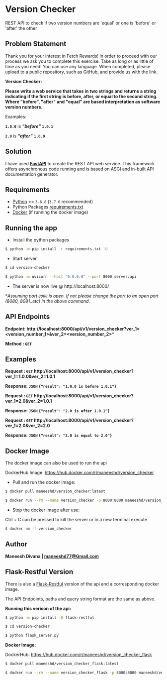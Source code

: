 # Version Checker
REST API to check if two version numbers are 'equal' or one is 'before' or 'after' the other

## Problem Statement

Thank you for your interest in Fetch Rewards! In order to proceed with our process we ask you to complete this exercise. Take as long or as little of time as you need! You can use any language. When completed, please upload to a public repository, such as GitHub, and provide us with the link.

**Version Checker:**

**Please write a web service that takes in two strings and returns a string indicating if the first string is before, after, or equal to the second string. Where "before", "after" and "equal" are based interpretation as software version numbers.**

Examples:

**`1.0.0`** is ***"before"*** **`1.0.1`**

**`2.0`** is ***"after"*** **`1.0.0`**

## Solution

I have used **[FastAPI](https://fastapi.tiangolo.com/)** to create the REST API web service. This framework offers asynchronous code running and is based on [ASGI](https://asgi.readthedocs.io/en/latest/) and in-built API documentation generator.

## Requirements

- [Python](https://www.python.org/downloads/release/python-376/) >= `3.6.8` (`3.7.6` recommended)
- Python Packages [requirements.txt](requirements.txt)
- [Docker](https://www.docker.com/products/docker-desktop) (if running the docker image)

## Running the app

- Install the python packages

```bash
$ python -m pip install -r requirements.txt -U
```

- Start server

```bash
$ cd version-checker

$ python -m uvicorn --host "0.0.0.0" --port 8000 server:api
```

- The server is now live @ http://localhost:8000/

**Assuming port `8000` is open. If not please change the port to an open port (8080, 8081..etc) in the above command.*

## API Endpoints

**Endpoint: http://localhost:8000/api/v1/version_checker?ver_1=<version_number_1>&ver_2=<version_number_2>***

**Method  : `GET`**

## Examples

**Request : `GET` http://localhost:8000/api/v1/version_checker?ver_1=1.0.0&ver_2=1.0.1**

**Response: `JSON` `{"result": "1.0.0 is before 1.0.1"}`**


**Request : `GET` http://localhost:8000/api/v1/version_checker?ver_1=2.0&ver_2=1.0.1**

**Response: `JSON` `{"result": "2.0 is after 1.0.1"}`**


**Request : `GET` http://localhost:8000/api/v1/version_checker?ver_1=2.0&ver_2=2.0**

**Response: `JSON` `{"result": "2.0 is equal to 2.0"}`**

## Docker Image

The docker image can also be used to run the api

DockerHub Image: https://hub.docker.com/r/maneeshd/version_checker

- Pull and run the docker image:

```bash
$ docker pull maneeshd/version_checker:latest

$ docker run --rm --name version_checker -p 8000:8000 maneeshd/version_checker:latest
```

- Stop the docker image after use:

Ctrl + C can be pressed to kill the server or in a new terminal execute

```bash
$ docker rm -f version_checker
```

## Author

**Maneesh Divana | [maneeshd77@Gmail.com](mailto:maneeshd77@gmail.com)**

## Flask-Restful Version

There is also a [Flask-Restful](https://flask-restful.readthedocs.io/en/latest/) version of the api and a corresponding docker image.

The API Endpoints, paths and query string format are the same as above.

**Running this verison of the api:**

```bash
$ python -m pip install -U flask-restful

$ cd version-checker

$ python flask_server.py
```

**Docker Image:**

DockerHub: https://hub.docker.com/r/maneeshd/version_checker_flask

```bash
$ docker pull maneeshd/version_checker_flask:latest

$ docker run --rm --name version_checker_flask -p 8000:8000 maneeshd/version_checker_flask:latest
```
